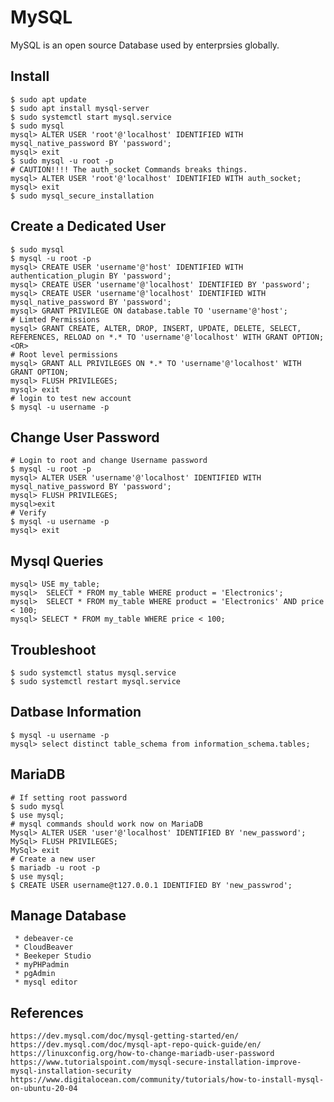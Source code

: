 MySQL
=====

MySQL is an open source Database used by enterprsies globally. 

Install
-------

    $ sudo apt update
    $ sudo apt install mysql-server
    $ sudo systemctl start mysql.service
    $ sudo mysql
    mysql> ALTER USER 'root'@'localhost' IDENTIFIED WITH mysql_native_password BY 'password';
    mysql> exit
    $ sudo mysql -u root -p
    # CAUTION!!!! The auth_socket Commands breaks things. 
    mysql> ALTER USER 'root'@'localhost' IDENTIFIED WITH auth_socket;
    mysql> exit
    $ sudo mysql_secure_installation

Create a Dedicated User
-----------------------

    $ sudo mysql
    $ mysql -u root -p
    mysql> CREATE USER 'username'@'host' IDENTIFIED WITH authentication_plugin BY 'password';
    mysql> CREATE USER 'username'@'localhost' IDENTIFIED BY 'password';
    mysql> CREATE USER 'username'@'localhost' IDENTIFIED WITH mysql_native_password BY 'password';
    mysql> GRANT PRIVILEGE ON database.table TO 'username'@'host';
    # Limted Permissions
    mysql> GRANT CREATE, ALTER, DROP, INSERT, UPDATE, DELETE, SELECT, REFERENCES, RELOAD on *.* TO 'username'@'localhost' WITH GRANT OPTION;
    <OR>
    # Root level permissions
    mysql> GRANT ALL PRIVILEGES ON *.* TO 'username'@'localhost' WITH GRANT OPTION;
    mysql> FLUSH PRIVILEGES;
    mysql> exit
    # login to test new account
    $ mysql -u username -p

Change User Password
--------------------

    # Login to root and change Username password
    $ mysql -u root -p
    mysql> ALTER USER 'username'@'localhost' IDENTIFIED WITH mysql_native_password BY 'password';
    mysql> FLUSH PRIVILEGES;
    mysql>exit
    # Verify
    $ mysql -u username -p
    mysql> exit

Mysql Queries
-------------

    mysql> USE my_table;
    mysql>  SELECT * FROM my_table WHERE product = 'Electronics';
    mysql>  SELECT * FROM my_table WHERE product = 'Electronics' AND price < 100;
    mysql> SELECT * FROM my_table WHERE price < 100;

Troubleshoot
-------------

    $ sudo systemctl status mysql.service
    $ sudo systemctl restart mysql.service

Datbase Information
-------------------

    $ mysql -u username -p
    mysql> select distinct table_schema from information_schema.tables;

MariaDB
-------

    # If setting root password
    $ sudo mysql
    $ use mysql;
    # mysql commands should work now on MariaDB
    Mysql> ALTER USER 'user'@'localhost' IDENTIFIED BY 'new_password';
    MySql> FLUSH PRIVILEGES;
    MySql> exit
    # Create a new user
    $ mariadb -u root -p
    $ use mysql;
    $ CREATE USER username@t127.0.0.1 IDENTIFIED BY 'new_passwrod';

Manage Database
---------------

     * debeaver-ce
     * CloudBeaver
     * Beekeper Studio
     * myPHPadmin
     * pgAdmin
     * mysql editor


References
----------

    https://dev.mysql.com/doc/mysql-getting-started/en/
    https://dev.mysql.com/doc/mysql-apt-repo-quick-guide/en/
    https://linuxconfig.org/how-to-change-mariadb-user-password
    https://www.tutorialspoint.com/mysql-secure-installation-improve-mysql-installation-security
    https://www.digitalocean.com/community/tutorials/how-to-install-mysql-on-ubuntu-20-04
